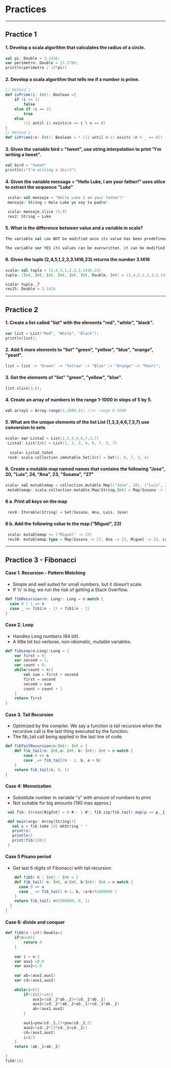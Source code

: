 # Practices
---
## Practice 1
#### 1. Develop a scala algorithm that calculates the radius of a circle.
```scala
val pi: Double = 3.1416;
var perimetro: Double = 17.2788;
println(perimetro / (2*pi))
```
#### 2. Develop a scala algorithm that tells me if a number is prime.
```scala
// Method 1
def isPrime(i: Int): Boolean ={
    if (i <= 1)
        false
    else if (i == 2)
        true
    else
        !(2 until i).exists(n => i % n == 0)
}
// Method 2
def isPrime1(n: Int): Boolean = ! ((2 until n-1) exists (n % _ == 0)) 
```
#### 3. Given the variable bird = "tweet", use string interpolation to print "I'm writing a tweet".
```scala
val bird = "tweet"
println(s"I'm writing a $bird")
```
#### 4. Given the variable message = "Hello Luke, I am your father!" uses slilce to extract the sequence "Luke"
```scala
 scala> val mensaje = "Hello Luke I am your father!"
 mensaje: String = Hola Luke yo soy tu padre!

 scala> mensaje.slice (5,9)
 res2: String = Luke
```
#### 5. What is the difference between value and a variable in scala?
```scala
The variable val can NOT be modified once its value has been predefined.

The variable var YES its values can be overwritten, it can be modified. (It can only be overwritten if the data to be entered is the same type of data as the previous one)
```
#### 6. Given the tuple (2,4,5,1,2,3,3.1416,23) returns the number 3.1416

```scala
scala> val tupla = (2,4,5,1,2,3,3.1416,23)
tupla: (Int, Int, Int, Int, Int, Int, Double, Int) = (2,4,5,1,2,3,3.1416,23)

scala> tupla._7
res25: Double = 3.1416
```
---
## Practice 2
#### 1. Create a list called "list" with the elements "red", "white", "black".
```scala
var list = List("Red", "White", "Black");
println(list);
```
#### 2. Add 5 more elements to "list" "green", "yellow", "blue", "orange", "pearl".
```scala
list = list :+ "Green" :+ "Yellow" :+ "Blue" :+ "Orange" :+ "Pearl";
```
#### 3. Get the elements of "list" "green", "yellow", "blue".
```scala
list.slice(3,6);
``` 
#### 4. Create an array of numbers in the range 1-1000 in steps of 5 by 5.
```scala
val array1 = Array.range(1,1000,5); //or range 0-1000
``` 

#### 5. What are the unique elements of the list List (1,3,3,4,6,7,3,7) use conversion to sets
 
```scala
scala> var Lista2 = List(1,3,3,4,6,7,3,7)
 Lista2: List[Int] = List(1, 3, 3, 4, 6, 7, 3, 7)
 
  scala> Lista2.toSet
 res8: scala.collection.immutable.Set[Int] = Set(1, 6, 7, 3, 4)
``` 

#### 6. Create a mutable map named names that contains the following "Jose", 20, "Luis", 24, "Ana", 23, "Susana", "27"
```scala
scala> val mutablemap = collection.mutable.Map(("Jose", 20), ("Luis", 24), ("Ana", 23), ("Susana", 27))
 mutablemap: scala.collection.mutable.Map[String,Int] = Map(Susana -> 27, Ana -> 23, Luis -> 24, Jose -> 20)
``` 
 #### 6 a. Print all keys on the map

```scala scala> mutablemap.keys
 res9: Iterable[String] = Set(Susana, Ana, Luis, Jose)
``` 
#### 6 b. Add the following value to the map ("Miguel", 23) 
```scala 
 scala> mutablemap += ("Miguel" -> 23)
 res10: mutablemap.type = Map(Susana -> 27, Ana -> 23, Miguel -> 23, Luis -> 24, Jose -> 20)
``` 


---
## Practice 3 - Fibonacci
#### Case 1. Recursion - Pattern Matching
- Simple and well suited for small numbers, but it doesn’t scale.
- If 'n' is big, we run the risk of getting a Stack Overflow.
```scala
def fibRecursion(n: Long): Long = n match {
  case 0 | 1 => n
  case _ => fib1(n - 1) + fib1(n - 2)
}
``` 
#### Case 2. Loop
- Handles Long numbers (64 bit).
- A little bit too verbose, non-idiomatic, mutable variables.
```scala
def fibLoop(n:Long):Long = {
    var first = 0;
    var second = 1;
    var count = 0;
    while(count < n){
        val sum = first + second
        first = second
        second = sum
        count = count + 1
    }
    return first
}
```
#### Case 3. Tail Recursion
- Optimized by the compiler. We say a function is tail recursive when the recursive call is the last thing executed by the function. 
- The fib_tail call being applied in the last line of code.
```scala
def fibTailRecursion(n:Int): Int = {
    def fib_tail(n: Int,a: Int, b: Int): Int = n match {
        case 0 => a
        case _=> fib_tail(n - 1, b, a + b)
    }
    return fib_tail(n, 0, 1)
}
```
#### Case 4: Memoization
- Substitute number in variable "s" with amount of numbers to print
- Not suitable for big amounts (190 max approx.)
 ```scala
  val fib: Stream[BigInt] = 0 #:: 1 #:: fib.zip(fib.tail).map(p => p._1 + p._2)

  def main(args: Array[String]){
    val s = fib take 135 mkString " "
    print(s)
    println()
    print(fib(130))
  }
 ```
#### Case 5 Pisano period   
- Get last 6 digits of Fibonacci with tail recursion
```scala
    def fib5( n : Int) : Int = { 
    def fib_tail( n: Int, a:Int, b:Int): Int = n match {
      case 0 => a 
      case _ => fib_tail( n-1, b, (a+b)%1000000 )
    }
    return fib_tail( n%1500000, 0, 1)
  }
}
```
#### Case 6: divide and conquer
```scala
def fib6(n :int):Double={
    if(n<=0){
        return 0
    }
 
    var i = n-1
    var aux1 =0.0
    var aux2=1.0
 
    var ab=(aux2,aux1)
    var cd=(aux1,aux2)
 
    while(i>0){
        if((i%2)!=0){
            aux1=(cd._2*ab._2)+(cd._1*ab._1)
            aux2=(cd._2*(ab._2+ab._1)+cd._1*ab._2)
            ab=(aux1,aux2)
        }
 
        aux1=pow(cd._1,2)+pow(cd._2,2)
        aux2=(cd._2*(2*cd._1+cd._2))
        cd=(aux1,aux2)
        i=i/2
    }
    return (ab._1+ab._2)
 
}
fib6(10)
```

  
 
 

